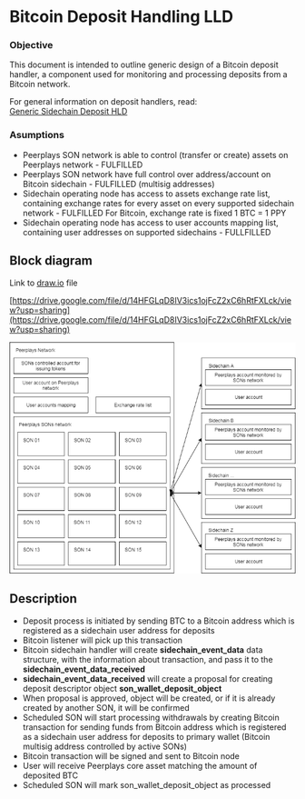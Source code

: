 # Bitcoin Deposit Handling LLD

### Objective

This document is intended to outline generic design of a Bitcoin deposit handler, a component used for monitoring and processing deposits from a Bitcoin network.

For general information on deposit handlers, read:  
[Generic Sidechain Deposit HLD](file:///C:/wiki/spaces/PIX/pages/351961138/Generic+Sidechain+Deposit+HLD)

### Asumptions

* Peerplays SON network is able to control \(transfer or create\) assets on Peerplays network - FULFILLED
* Peerplays SON network have full control over address/account on Bitcoin sidechain - FULFILLED \(multisig addresses\)
* Sidechain operating node has access to assets exchange rate list, containing exchange rates for every asset on every supported sidechain network - FULFILLED For Bitcoin, exchange rate is fixed 1 BTC = 1 PPY
* Sidechain operating node has access to user accounts mapping list, containing user addresses on supported sidechains - FULLFILLED

## Block diagram

Link to [draw.io](http://draw.io/) file

[https://drive.google.com/file/d/14HFGLqD8IV3ics1ojFcZ2xC6hRtFXLck/view?usp=sharing](https://drive.google.com/file/d/14HFGLqD8IV3ics1ojFcZ2xC6hRtFXLck/view?usp=sharing)

![C:\77aab932eab11fe57891536a9f9d201a](../../../.gitbook/assets/0%20%2810%29.png)

## Description

* Deposit process is initiated by sending BTC to a Bitcoin address which is registered as a sidechain user address for deposits
* Bitcoin listener will pick up this transaction
* Bitcoin sidechain handler will create **sidechain\_event\_data** data structure, with the information about transaction, and pass it to the **sidechain\_event\_data\_received**
* **sidechain\_event\_data\_received** will create a proposal for creating deposit descriptor object **son\_wallet\_deposit\_object**
* When proposal is approved, object will be created, or if it is already created by another SON, it will be confirmed
* Scheduled SON will start processing withdrawals by creating Bitcoin transaction for sending funds from Bitcoin address which is registered as a sidechain user address for deposits to primary wallet \(Bitcoin multisig address controlled by active SONs\)
* Bitcoin transaction will be signed and sent to Bitcoin node
* User will receive Peerplays core asset matching the amount of deposited BTC
* Scheduled SON will mark son\_wallet\_deposit\_object as processed

